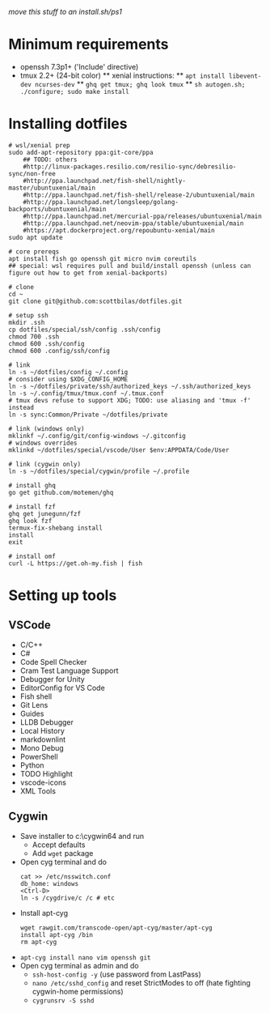 _move this stuff to an install.sh/ps1_

# Minimum requirements

* openssh 7.3p1+ ('Include' directive)
* tmux 2.2+ (24-bit color)
** xenial instructions:
** `apt install libevent-dev ncurses-dev`
** `ghq get tmux; ghq look tmux`
** `sh autogen.sh; ./configure; sudo make install`

# Installing dotfiles

```
# wsl/xenial prep
sudo add-apt-repository ppa:git-core/ppa
    ## TODO: others
    #http://linux-packages.resilio.com/resilio-sync/debresilio-sync/non-free
    #http://ppa.launchpad.net/fish-shell/nightly-master/ubuntuxenial/main
    #http://ppa.launchpad.net/fish-shell/release-2/ubuntuxenial/main
    #http://ppa.launchpad.net/longsleep/golang-backports/ubuntuxenial/main
    #http://ppa.launchpad.net/mercurial-ppa/releases/ubuntuxenial/main
    #http://ppa.launchpad.net/neovim-ppa/stable/ubuntuxenial/main
    #https://apt.dockerproject.org/repoubuntu-xenial/main
sudo apt update

# core prereqs
apt install fish go openssh git micro nvim coreutils
## special: wsl requires pull and build/install openssh (unless can figure out how to get from xenial-backports)

# clone
cd ~
git clone git@github.com:scottbilas/dotfiles.git

# setup ssh
mkdir .ssh
cp dotfiles/special/ssh/config .ssh/config
chmod 700 .ssh
chmod 600 .ssh/config
chmod 600 .config/ssh/config

# link
ln -s ~/dotfiles/config ~/.config                                     # consider using $XDG_CONFIG_HOME
ln -s ~/dotfiles/private/ssh/authorized_keys ~/.ssh/authorized_keys
ln -s ~/.config/tmux/tmux.conf ~/.tmux.conf                           # tmux devs refuse to support XDG; TODO: use aliasing and 'tmux -f' instead
ln -s sync:Common/Private ~/dotfiles/private

# link (windows only)
mklinkf ~/.config/git/config-windows ~/.gitconfig                     # windows overrides
mklinkd ~/dotfiles/special/vscode/User $env:APPDATA/Code/User

# link (cygwin only)
ln -s ~/dotfiles/special/cygwin/profile ~/.profile

# install ghq
go get github.com/motemen/ghq

# install fzf
ghq get junegunn/fzf
ghq look fzf
termux-fix-shebang install
install
exit

# install omf
curl -L https://get.oh-my.fish | fish
```

# Setting up tools

## VSCode

* C/C++
* C#
* Code Spell Checker
* Cram Test Language Support
* Debugger for Unity
* EditorConfig for VS Code
* Fish shell
* Git Lens
* Guides
* LLDB Debugger
* Local History
* markdownlint
* Mono Debug
* PowerShell
* Python
* TODO Highlight
* vscode-icons
* XML Tools

## Cygwin

* Save installer to c:\cygwin64 and run
  * Accept defaults
  * Add `wget` package
* Open cyg terminal and do
  ```
  cat >> /etc/nsswitch.conf
  db_home: windows
  <Ctrl-D>
  ln -s /cygdrive/c /c # etc
  ```
* Install apt-cyg
  ```
  wget rawgit.com/transcode-open/apt-cyg/master/apt-cyg
  install apt-cyg /bin
  rm apt-cyg
  ```
* `apt-cyg install nano vim openssh git`
* Open cyg terminal as admin and do
  * `ssh-host-config -y` (use password from LastPass)
  * `nano /etc/sshd_config` and reset StrictModes to off (hate fighting cygwin-home permissions)
  * `cygrunsrv -S sshd`
